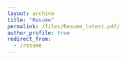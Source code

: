 ```yaml
---
layout: archive
title: "Resume"
permalink: /files/Resume_latest.pdf/
author_profile: true
redirect_from:
  - /resume
---
```


